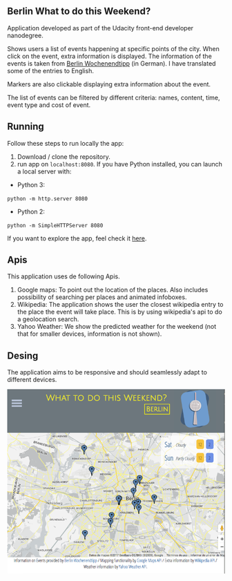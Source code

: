 
## Berlin What to do this Weekend?

Application developed as part of the Udacity front-end developer nanodegree.

Shows users a list of events happening at specific points of the city. When click on the event, extra information is displayed.
The information of the events is taken from [Berlin Wochenendtipp](https://www.berlin.de/wochenend-tipps/) (in German). I have translated some of the entries to English.

Markers are also clickable displaying extra information about the event.

The list of events can be filtered by different criteria: names, content, time, event type and cost of event.

## Running

Follow these steps to run locally the app:
1. Download / clone the repository.
2.  run app on `localhost:8080`. If you have Python installed, you can launch a local server with:

- Python 3:

`python -m http.server 8080`

- Python 2:

`python -m SimpleHTTPServer 8080`

If you want to explore the app, feel check it [here](http://htmlpreview.github.io/?https://github.com/jlcoto/front_end/blob/master/projects/google_maps_api/index.html).

## Apis

This application uses de following Apis.
1. Google maps: To point out the location of the places. Also includes possibility of searching per places and animated infoboxes.
2. Wikipedia: The application shows the user the closest wikipedia entry to the place the event will take place. This is by using wikipedia's api to do a geolocation search.
3. Yahoo Weather: We show the predicted weather for the weekend (not that for smaller devices, information is not shown).

## Desing
The application aims to be responsive and should seamlessly adapt to different devices.

![Image of Berlin Weekend application](https://github.com/jlcoto/front_end/blob/master/projects/google_maps_api/img/general_look.png)

